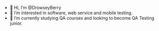 - 👋 Hi, I’m @DrowseyBerry
- 👀 I’m interested in software, web service and mobile testing.
- 🌱 I’m currently studying QA courses and looking to become QA Testing junior.

<!---
DrowseyBerry/DrowseyBerry is a ✨ special ✨ repository because its `README.md` (this file) appears on your GitHub profile.
You can click the Preview link to take a look at your changes.
--->
